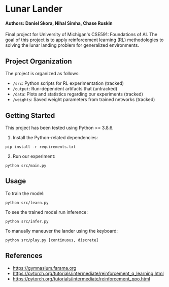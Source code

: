 # Lunar Lander

#### Authors: Daniel Skora, Nihal Simha, Chase Ruskin

Final project for University of Michigan's CSE591: Foundations of AI. The goal of this project is to apply reinforcement learning (RL) methodologies to solving the lunar landing problem for generalized environments.

## Project Organization

The project is organized as follows:

- `/src`: Python scripts for RL experimentation (tracked)
- `/output`: Run-dependent artifacts that (untracked)
- `/data`: Plots and statistics regarding our experiments (tracked)
- `/weights`: Saved weight parameters from trained networks (tracked)

## Getting Started

This project has been tested using Python >= 3.8.6. 

1. Install the Python-related dependencies:

```
pip install -r requirements.txt
```

2. Run our experiment:

```
python src/main.py
```

## Usage

To train the model:

```
python src/learn.py
```

To see the trained model run inference:

```
python src/infer.py
```

To manually maneuver the lander using the keyboard:

```
python src/play.py [continuous, discrete]
```

## References

- https://gymnasium.farama.org
- https://pytorch.org/tutorials/intermediate/reinforcement_q_learning.html
- https://pytorch.org/tutorials/intermediate/reinforcement_ppo.html